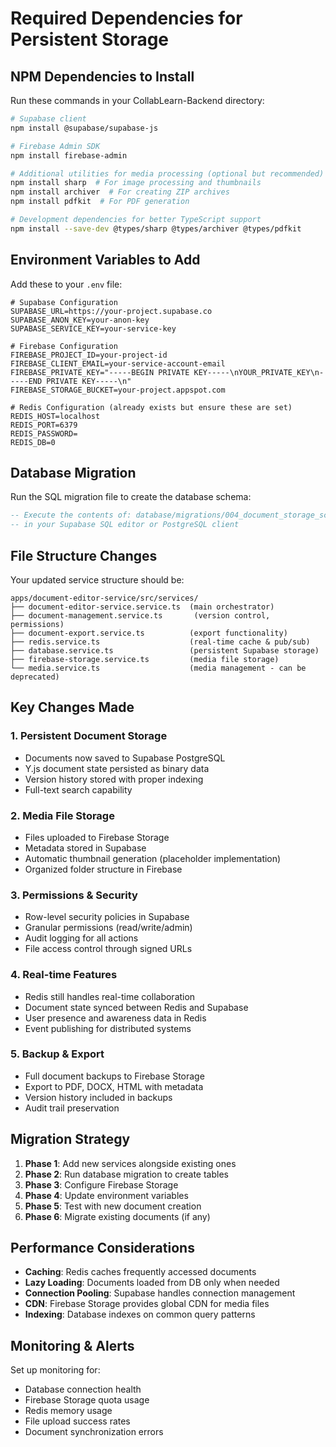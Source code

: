 # Required Dependencies for Persistent Storage

## NPM Dependencies to Install

Run these commands in your CollabLearn-Backend directory:

```bash
# Supabase client
npm install @supabase/supabase-js

# Firebase Admin SDK
npm install firebase-admin

# Additional utilities for media processing (optional but recommended)
npm install sharp  # For image processing and thumbnails
npm install archiver  # For creating ZIP archives
npm install pdfkit  # For PDF generation

# Development dependencies for better TypeScript support
npm install --save-dev @types/sharp @types/archiver @types/pdfkit
```

## Environment Variables to Add

Add these to your `.env` file:

```env
# Supabase Configuration
SUPABASE_URL=https://your-project.supabase.co
SUPABASE_ANON_KEY=your-anon-key
SUPABASE_SERVICE_KEY=your-service-key

# Firebase Configuration
FIREBASE_PROJECT_ID=your-project-id
FIREBASE_CLIENT_EMAIL=your-service-account-email
FIREBASE_PRIVATE_KEY="-----BEGIN PRIVATE KEY-----\nYOUR_PRIVATE_KEY\n-----END PRIVATE KEY-----\n"
FIREBASE_STORAGE_BUCKET=your-project.appspot.com

# Redis Configuration (already exists but ensure these are set)
REDIS_HOST=localhost
REDIS_PORT=6379
REDIS_PASSWORD=
REDIS_DB=0
```

## Database Migration

Run the SQL migration file to create the database schema:

```sql
-- Execute the contents of: database/migrations/004_document_storage_schema.sql
-- in your Supabase SQL editor or PostgreSQL client
```

## File Structure Changes

Your updated service structure should be:

```
apps/document-editor-service/src/services/
├── document-editor-service.service.ts  (main orchestrator)
├── document-management.service.ts       (version control, permissions)
├── document-export.service.ts          (export functionality)
├── redis.service.ts                    (real-time cache & pub/sub)
├── database.service.ts                 (persistent Supabase storage)
├── firebase-storage.service.ts         (media file storage)
└── media.service.ts                    (media management - can be deprecated)
```

## Key Changes Made

### 1. **Persistent Document Storage**

- Documents now saved to Supabase PostgreSQL
- Y.js document state persisted as binary data
- Version history stored with proper indexing
- Full-text search capability

### 2. **Media File Storage**

- Files uploaded to Firebase Storage
- Metadata stored in Supabase
- Automatic thumbnail generation (placeholder implementation)
- Organized folder structure in Firebase

### 3. **Permissions & Security**

- Row-level security policies in Supabase
- Granular permissions (read/write/admin)
- Audit logging for all actions
- File access control through signed URLs

### 4. **Real-time Features**

- Redis still handles real-time collaboration
- Document state synced between Redis and Supabase
- User presence and awareness data in Redis
- Event publishing for distributed systems

### 5. **Backup & Export**

- Full document backups to Firebase Storage
- Export to PDF, DOCX, HTML with metadata
- Version history included in backups
- Audit trail preservation

## Migration Strategy

1. **Phase 1**: Add new services alongside existing ones
2. **Phase 2**: Run database migration to create tables
3. **Phase 3**: Configure Firebase Storage
4. **Phase 4**: Update environment variables
5. **Phase 5**: Test with new document creation
6. **Phase 6**: Migrate existing documents (if any)

## Performance Considerations

- **Caching**: Redis caches frequently accessed documents
- **Lazy Loading**: Documents loaded from DB only when needed
- **Connection Pooling**: Supabase handles connection management
- **CDN**: Firebase Storage provides global CDN for media files
- **Indexing**: Database indexes on common query patterns

## Monitoring & Alerts

Set up monitoring for:

- Database connection health
- Firebase Storage quota usage
- Redis memory usage
- File upload success rates
- Document synchronization errors
